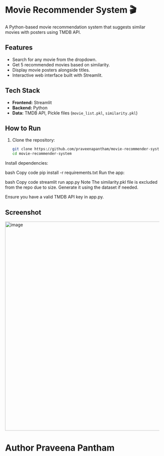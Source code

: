 # Movie Recommender System 🎬

A Python-based movie recommendation system that suggests similar movies with posters using TMDB API.

## Features
- Search for any movie from the dropdown.
- Get 5 recommended movies based on similarity.
- Display movie posters alongside titles.
- Interactive web interface built with Streamlit.

## Tech Stack
- **Frontend:** Streamlit
- **Backend:** Python
- **Data:** TMDB API, Pickle files (`movie_list.pkl`, `similarity.pkl`)

## How to Run
1. Clone the repository:
   ```bash
   git clone https://github.com/praveenapantham/movie-recommender-system.git
   cd movie-recommender-system
Install dependencies:

bash
Copy code
pip install -r requirements.txt
Run the app:

bash
Copy code
streamlit run app.py
Note
The similarity.pkl file is excluded from the repo due to size. Generate it using the dataset if needed.

Ensure you have a valid TMDB API key in app.py.

## Screenshot
<img width="1002" height="681" alt="image" src="https://github.com/user-attachments/assets/d0d5c810-ee19-4f1a-ba1a-e10ad4229dbb" />


# Author Praveena Pantham

